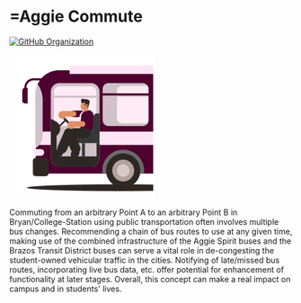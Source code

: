 # =Aggie Commute

[![GitHub Organization](https://dcbadge.vercel.app/api/server/FZQT9sycbF?style=flat)](https://discord.gg/FZQT9sycbF)

![](Logo_256x256.png)

Commuting from an arbitrary Point A to an arbitrary Point B in Bryan/College-Station using public transportation often involves multiple bus changes. Recommending a chain of bus routes to use at any given time, making use of the combined infrastructure of the Aggie Spirit buses and the Brazos Transit District buses can serve a vital role in de-congesting the student-owned vehicular traffic in the cities. Notifying of late/missed bus routes, incorporating live bus data, etc. offer potential for enhancement of functionality at later stages. Overall, this concept can make a real impact on campus and in students' lives.
